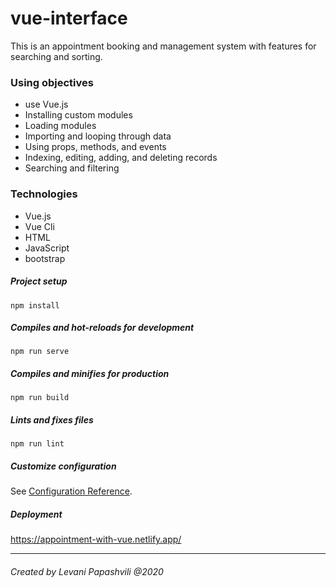# vue-interface
This is an appointment booking and management system with features for searching and sorting.

### Using objectives
* use Vue.js
* Installing custom modules
* Loading modules
* Importing and looping through data
* Using props, methods, and events
* Indexing, editing, adding, and deleting records
* Searching and filtering

### Technologies
* Vue.js
* Vue Cli
* HTML
* JavaScript
* bootstrap


##### Project setup
```
npm install
```

##### Compiles and hot-reloads for development
```
npm run serve
```

#####  Compiles and minifies for production
```
npm run build
```

#####  Lints and fixes files
```
npm run lint
```

##### Customize configuration
See [Configuration Reference](https://cli.vuejs.org/config/).

##### Deployment
https://appointment-with-vue.netlify.app/

---
###### Created by Levani Papashvili @2020
